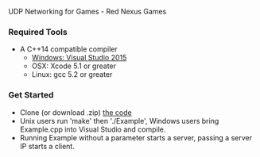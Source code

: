 UDP Networking for Games - Red Nexus Games

### Required Tools

* A C++14 compatible compiler
	* [Windows: Visual Studio 2015](https://www.visualstudio.com/products/free-developer-offers-vs)
	* OSX: Xcode 5.1 or greater
	* Linux: gcc 5.2 or greater

### Get Started

* Clone (or download .zip) [the code](https://github.com/leafdj/UDP-Networking-Demo)
* Unix users run 'make' then './Example', Windows users bring Example.cpp into Visual Studio and compile.
* Running Example without a parameter starts a server, passing a server IP starts a client.
